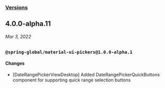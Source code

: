 ### [Versions](https://material-ui.com/versions/)

## 4.0.0-alpha.11

###### _Mar 3, 2022_


### `@spring-global/material-ui-pickers@1.0.0-alpha.1`

#### Changes

- [DateRangePickerViewDesktop] Added DateRangePickerQuickButtons component for supporting quick range selection buttons